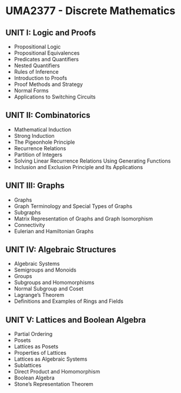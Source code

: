 # UMA2377 - Discrete Mathematics

## UNIT I: Logic and Proofs
- Propositional Logic
- Propositional Equivalences
- Predicates and Quantifiers
- Nested Quantifiers
- Rules of Inference
- Introduction to Proofs
- Proof Methods and Strategy
- Normal Forms
- Applications to Switching Circuits

## UNIT II: Combinatorics
- Mathematical Induction
- Strong Induction
- The Pigeonhole Principle
- Recurrence Relations
- Partition of Integers
- Solving Linear Recurrence Relations Using Generating Functions
- Inclusion and Exclusion Principle and Its Applications

## UNIT III: Graphs
- Graphs
- Graph Terminology and Special Types of Graphs
- Subgraphs
- Matrix Representation of Graphs and Graph Isomorphism
- Connectivity
- Eulerian and Hamiltonian Graphs

## UNIT IV: Algebraic Structures
- Algebraic Systems
- Semigroups and Monoids
- Groups
- Subgroups and Homomorphisms
- Normal Subgroup and Coset
- Lagrange’s Theorem
- Definitions and Examples of Rings and Fields

## UNIT V: Lattices and Boolean Algebra
- Partial Ordering
- Posets
- Lattices as Posets
- Properties of Lattices
- Lattices as Algebraic Systems
- Sublattices
- Direct Product and Homomorphism
- Boolean Algebra
- Stone’s Representation Theorem
